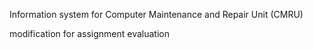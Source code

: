 Information system for Computer Maintenance and Repair Unit (CMRU)

modification for assignment evaluation

